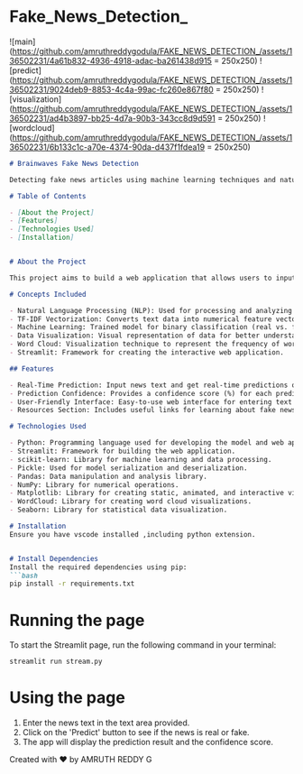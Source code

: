 # Fake_News_Detection_
![main](https://github.com/amruthreddygodula/FAKE_NEWS_DETECTION_/assets/136502231/4a61b832-4936-4918-adac-ba261438d915  = 250x250)
![predict](https://github.com/amruthreddygodula/FAKE_NEWS_DETECTION_/assets/136502231/9024deb9-8853-4c4a-99ac-fc260e867f80  = 250x250)
![visualization](https://github.com/amruthreddygodula/FAKE_NEWS_DETECTION_/assets/136502231/ad4b3897-bb25-4d7a-90b3-343cc8d9d591  = 250x250)
![wordcloud](https://github.com/amruthreddygodula/FAKE_NEWS_DETECTION_/assets/136502231/6b133c1c-a70e-4374-90da-d437f1fdea19  = 250x250)

```markdown
# Brainwaves Fake News Detection

Detecting fake news articles using machine learning techniques and natural language processing (NLP). This project leverages TF-IDF vectorization and a machine learning classifier to predict whether a news article is real or fake.

# Table of Contents

- [About the Project]
- [Features]
- [Technologies Used]
- [Installation]


# About the Project

This project aims to build a web application that allows users to input news articles and determine if they are real or fake. It uses machine learning techniques and natural language processing (NLP) to analyze the text and make predictions.

# Concepts Included

- Natural Language Processing (NLP): Used for processing and analyzing textual data.
- TF-IDF Vectorization: Converts text data into numerical feature vectors.
- Machine Learning: Trained model for binary classification (real vs. fake news).
- Data Visualization: Visual representation of data for better understanding.
- Word Cloud: Visualization technique to represent the frequency of words in the news articles.
- Streamlit: Framework for creating the interactive web application.

## Features

- Real-Time Prediction: Input news text and get real-time predictions on its authenticity.
- Prediction Confidence: Provides a confidence score (%) for each prediction.
- User-Friendly Interface: Easy-to-use web interface for entering text and viewing results.
- Resources Section: Includes useful links for learning about fake news detection and critical thinking.

# Technologies Used

- Python: Programming language used for developing the model and web app.
- Streamlit: Framework for building the web application.
- scikit-learn: Library for machine learning and data processing.
- Pickle: Used for model serialization and deserialization.
- Pandas: Data manipulation and analysis library.
- NumPy: Library for numerical operations.
- Matplotlib: Library for creating static, animated, and interactive visualizations.
- WordCloud: Library for creating word cloud visualizations.
- Seaborn: Library for statistical data visualization.

# Installation
Ensure you have vscode installed ,including python extension.


# Install Dependencies
Install the required dependencies using pip:
```bash
pip install -r requirements.txt
```

# Running the page
To start the Streamlit page, run the following command in your terminal:
```bash
streamlit run stream.py
```

# Using the page
1. Enter the news text in the text area provided.
2. Click on the 'Predict' button to see if the news is real or fake.
3. The app will display the prediction result and the confidence score.

Created with ❤️ by AMRUTH REDDY G

